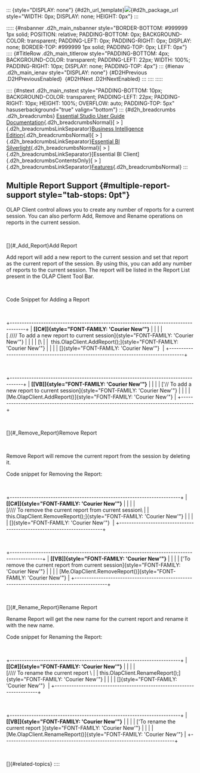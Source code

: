 ::: {style="DISPLAY: none"}
[](ms-xhelp:///?Id=d2h_url_template){#d2h_url_template}![](!package_url!){#d2h_package_url style="WIDTH: 0px; DISPLAY: none; HEIGHT: 0px"}
:::

::::: {#nsbanner .d2h_main_nsbanner style="BORDER-BOTTOM: #999999 1px solid; POSITION: relative; PADDING-BOTTOM: 0px; BACKGROUND-COLOR: transparent; PADDING-LEFT: 0px; PADDING-RIGHT: 0px; DISPLAY: none; BORDER-TOP: #999999 1px solid; PADDING-TOP: 0px; LEFT: 0px"}
:::: {#TitleRow .d2h_main_titlerow style="PADDING-BOTTOM: 4px; BACKGROUND-COLOR: transparent; PADDING-LEFT: 22px; WIDTH: 100%; PADDING-RIGHT: 10px; DISPLAY: none; PADDING-TOP: 4px"}
::: {#ienav .d2h_main_ienav style="DISPLAY: none"}
[](ms-xhelp:///?Id=268be4ee-b8a4-42f9-8f9a-219eb7406c97){#D2HPrevious .D2HPreviousEnabled}  [](ms-xhelp:///?Id=d6400d99-db53-481f-8258-8455f70aec39){#D2HNext .D2HNextEnabled}
:::
::::
:::::

:::: {#nstext .d2h_main_nstext style="PADDING-BOTTOM: 10px; BACKGROUND-COLOR: transparent; PADDING-LEFT: 22px; PADDING-RIGHT: 10px; HEIGHT: 100%; OVERFLOW: auto; PADDING-TOP: 5px" hasuserbackground="true" valign="bottom"}
::: {#d2h_breadcrumbs .d2h_breadcrumbs}
[Essential Studio User Guide Documentation](ms-xhelp:///?Id=12457748-09e3-4d74-a240-8e049cedf030){.d2h_breadcrumbsNormal}[ \> ]{.d2h_breadcrumbsLinkSeparator}[Business Intelligence Edition](ms-xhelp:///?Id=fdf33dd8-62b2-47b9-ad7b-fc50e590bca5){.d2h_breadcrumbsNormal}[ \> ]{.d2h_breadcrumbsLinkSeparator}[Essential BI Silverlight](ms-xhelp:///?Id=c006b39c-6aa2-4637-b7de-3e7b6cb3f9f9){.d2h_breadcrumbsNormal}[ \> ]{.d2h_breadcrumbsLinkSeparator}[Essential BI Client]{.d2h_breadcrumbsContentsOnly}[ \> ]{.d2h_breadcrumbsLinkSeparator}[Features](ms-xhelp:///?Id=4ae10797-e3a8-4270-b8ba-34441d2e1a3d){.d2h_breadcrumbsNormal}
:::

## Multiple Report Support {#multiple-report-support style="tab-stops: 0pt"}

OLAP Client control allows you to create any number of reports for a current session. You can also perform Add, Remove and Rename operations on reports in the current session.

 

[]{#_Add_Report}Add Report

Add report will add a new report to the current session and set that report as the current report of the session. By using this, you can add any number of reports to the current session. The report will be listed in the Report List present in the OLAP Client Tool Bar.

 

Code Snippet for Adding a Report

 

+------------------------------------------------------------------------------------+
| **[\[C#\]]{style="FONT-FAMILY: 'Courier New'"}**                                   |
|                                                                                    |
| [ //// To add a new report to current session]{style="FONT-FAMILY: 'Courier New'"} |
|                                                                                    |
| [\                                                                                 |
|  this.OlapClient.AddReport();]{style="FONT-FAMILY: 'Courier New'"}                 |
|                                                                                    |
| []{style="FONT-FAMILY: 'Courier New'"}                                             |
+------------------------------------------------------------------------------------+

 

+-----------------------------------------------------------------------------------+
| **[\[VB\]]{style="FONT-FAMILY: 'Courier New'"}**                                  |
|                                                                                   |
| [\'// To add a new report to current session]{style="FONT-FAMILY: 'Courier New'"} |
|                                                                                   |
| [Me.OlapClient.AddReport()]{style="FONT-FAMILY: 'Courier New'"}                   |
+-----------------------------------------------------------------------------------+

 

[]{#_Remove_Report}Remove Report

 

Remove Report will remove the current report from the session by deleting it.

Code snippet for Removing the Report:

 

+-----------------------------------------------------------------------+
| **[\[C#\]]{style="FONT-FAMILY: 'Courier New'"}**                      |
|                                                                       |
| [//// To remove the current report from current session\              |
| this.OlapClient.RemoveReport();]{style="FONT-FAMILY: 'Courier New'"}  |
|                                                                       |
| []{style="FONT-FAMILY: 'Courier New'"}                                |
+-----------------------------------------------------------------------+

 

+-------------------------------------------------------------------------------------------+
| **[\[VB\]]{style="FONT-FAMILY: 'Courier New'"}**                                          |
|                                                                                           |
| [\'To remove the current report from current session]{style="FONT-FAMILY: 'Courier New'"} |
|                                                                                           |
| [Me.OlapClient.RemoveReport()]{style="FONT-FAMILY: 'Courier New'"}                        |
+-------------------------------------------------------------------------------------------+

 

[]{#_Rename_Report}Rename Report

Rename Report will get the new name for the current report and rename it with the new name.

Code snippet for Renaming the Report:

 

+-----------------------------------------------------------------------+
| **[\[C#\]]{style="FONT-FAMILY: 'Courier New'"}**                      |
|                                                                       |
| [//// To rename the current report \                                  |
| this.OlapClient.RenameReport();]{style="FONT-FAMILY: 'Courier New'"}  |
|                                                                       |
| []{style="FONT-FAMILY: 'Courier New'"}                                |
+-----------------------------------------------------------------------+

 

+-----------------------------------------------------------------------+
| **[\[VB\]]{style="FONT-FAMILY: 'Courier New'"}**                      |
|                                                                       |
| [\'To rename the current report ]{style="FONT-FAMILY: 'Courier New'"} |
|                                                                       |
| [Me.OlapClient.RenameReport()]{style="FONT-FAMILY: 'Courier New'"}    |
+-----------------------------------------------------------------------+

 

[]{#related-topics}
::::
